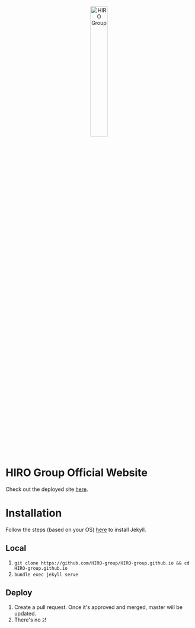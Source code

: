 <br>
<p align="center">
  <img alt="HIRO Group" src="https://github.com/HIRO-group/HIRO-group.github.io/raw/dev/matt/add-readme/img/logo-square.png" width="30%"/>
</p>
<br>

# HIRO Group Official Website

Check out the deployed site [here](https://hiro-group.ronc.one/).

# Installation

Follow the steps (based on your OS) [here](https://jekyllrb.com/docs/) to install Jekyll.

## Local

1. `git clone https://github.com/HIRO-group/HIRO-group.github.io && cd HIRO-group.github.io`
2. `bundle exec jekyll serve`

## Deploy

1. Create a pull request. Once it's approved and merged, master will be updated.
2. There's no `2`!
